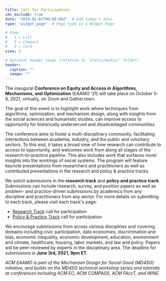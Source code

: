 ```yaml
---
title: Call for Participation
cms_exclude: true
date: "2019-01-01T00:00:00Z"  # Add today's date.
type: "widget_page"  # Page type is a Widget Page

# View.
#   1 = List
#   2 = Compact
#   3 = Card
view: 2

# Optional header image (relative to `static/media/` folder).
header:
  caption: ""
  image: ""
---
```


The inaugural **Conference on Equity and Access in Algorithms, Mechanisms, and Optimization** (EAAMO ‘21) will take place on October 5-8, 2021, virtually, on Zoom and Gather.town.
 
The goal of this event is to highlight work where techniques from algorithms, optimization, and mechanism design, along with insights from the social sciences and humanistic studies, can improve access to opportunity for historically underserved and disadvantaged communities. 
 
The conference aims to foster a multi-disciplinary community, facilitating interactions between academia, industry, and the public and voluntary sectors. To this end, it takes a broad view of how research can contribute to access to opportunity, and welcomes work from along all stages of the research-to-practice pipeline. This also includes work that surfaces novel insights into the workings of social systems. The program will feature keynote presentations from researchers and practitioners as well as contributed presentations in the research and policy & practice tracks. 
 
We solicit submissions in the **research track** and **policy and practice track**. Submissions can include research, survey, and position papers as well as problem- and practice-driven submissions by academics from any discipline and practitioners from any sector. For more details on submitting to each track, please visit each track's page: 

- [Research Track](https://eaamo.org/cfpresearch) call for participation
- [Policy & Practice Track](https://eaamo.org/cfpolicyandpractice) call for participation

We encourage submissions from across various disciplines and covering domains including civic participation, data economies, discrimination and bias, economic inequality, economic development, education, environment and climate, healthcare, housing, labor markets, and law and policy. Papers will be peer-reviewed by experts in the disciplinary area. The deadline for submissions is **June 3rd, 2021, 9pm ET**.

*ACM EAAMO is part of the Mechanism Design for Social Good (MD4SG) initiative, and builds on the MD4SG technical workshop series and tutorials at conferences including ACM EC, ACM COMPASS, ACM FAccT, and WINE.*
